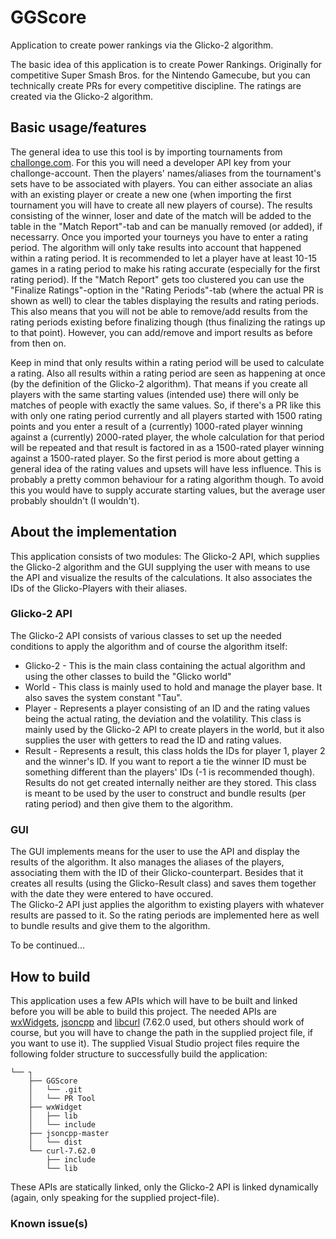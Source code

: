 # GGScore
Application to create power rankings via the Glicko-2 algorithm.

The basic idea of this application is to create Power Rankings.
Originally for competitive Super Smash Bros. for the Nintendo Gamecube, but you can technically create PRs for every competitive discipline.
The ratings are created via the Glicko-2 algorithm.

## Basic usage/features

The general idea to use this tool is by importing tournaments from [challonge.com](https://www.challonge.com/). For this you will need a developer API key from your challonge-account.
Then the players' names/aliases from the tournament's sets have to be associated with players. You can either associate an alias with an existing player or create a new one (when importing the first tournament you will have to create all new players of course). The results consisting of the winner, loser and date of the match will be added to the table in the "Match Report"-tab and can be manually removed (or added), if necessarry. 
Once you imported your tourneys you have to enter a rating period. The algorithm will only take results into account that happened within a rating period. It is recommended to let a player have at least 10-15 games in a rating period to make his rating accurate (especially for the first rating period).
If the "Match Report" gets too clustered you can use the "Finalize Ratings"-option in the "Rating Periods"-tab (where the actual PR is shown as well) to clear the tables displaying the results and rating periods. This also means that you will not be able to remove/add results from the rating periods existing before finalizing though (thus finalizing the ratings up to that point). However, you can add/remove and import results as before from then on.

Keep in mind that only results within a rating period will be used to calculate a rating.
 Also all results within a rating period are seen as happening at once (by the definition of the Glicko-2 algorithm). That means if you create all players with the same starting values (intended use) there will only be matches of people with exactly the same values. So, if there's a PR like this with only one rating period currently and all players started with 1500 rating points and you enter a result of a (currently) 1000-rated player winning against a (currently) 2000-rated player, the whole calculation for that period will be repeated and that result is factored in as a 1500-rated player winning against a 1500-rated player. 
 So the first period is more about getting a general idea of the rating values and upsets will have less influence. 
 This is probably a pretty common behaviour for a rating algorithm though. To avoid this you would have to supply accurate starting values, but the average user probably shouldn't (I wouldn't).
 
 
## About the implementation
 
 This application consists of two modules: The Glicko-2 API, which supplies the Glicko-2 algorithm and the GUI supplying the user with means to use the API and visualize the results of the calculations. It also associates the IDs of the Glicko-Players with their aliases.
 
 ### Glicko-2 API
 
 The Glicko-2 API consists of various classes to set up the needed conditions to apply the algorithm and of course the algorithm itself:
 
 - Glicko-2 -
This is the main class containing the actual algorithm and using the other classes to build the "Glicko world"
 - World -
 This class is mainly used to hold and manage the player base. It also saves the system constant "Tau".
 - Player -
 Represents a player consisting of an ID and the rating values being the actual rating, the deviation and the volatility.
 This class is mainly used by the Glicko-2 API to create players in the world, but it also supplies the user with getters to read the ID and rating values.
 - Result -
 Represents a result, this class holds the IDs for player 1, player 2 and the winner's ID. If you want to report a tie the winner ID must be something different than the players' IDs (-1 is recommended though).
 Results do not get created internally neither are they stored. This class is meant to be used by the user to construct and bundle results (per rating period) and then give them to the algorithm.
 
 ### GUI
 
 The GUI implements means for the user to use the API and display the results of the algorithm. It also manages the aliases of the players, associating them with the ID of their Glicko-counterpart. 
 Besides that it creates all results (using the Glicko-Result class) and saves them together with the date they were entered to have occured.  
The Glicko-2 API just applies the algorithm to existing players with whatever results are passed to it. So the rating periods are implemented here as well to bundle results and give them to the algorithm.
 
 To be continued...
 
 
 ## How to build
 
 This application uses a few APIs which will have to be built and linked before you will be able to build this project.
 The needed APIs are [wxWidgets](https://wxwidgets.org/), [jsoncpp](https://github.com/open-source-parsers/jsoncpp) and [libcurl](https://curl.haxx.se/libcurl/) (7.62.0 used, but others should work of course, but you will have to change the path in the supplied project file, if you want to use it).
 The supplied Visual Studio project files require the following folder structure to successfully build the application:
 
 ```
 └── ┐
     ├── GGScore
     │   └── .git
     │   └── PR Tool 
     ├── wxWidget
     │   ├── lib
     │   └── include
     ├── jsoncpp-master
     │   └── dist
     └── curl-7.62.0
         ├── include
         └── lib
```
 These APIs are statically linked, only the Glicko-2 API is linked dynamically (again, only speaking for the supplied project-file).

### Known issue(s)
